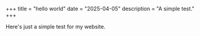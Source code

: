 +++
title = "hello world"
date = "2025-04-05"
description = "A simple test."
+++

Here's just a simple test for my website.